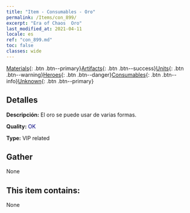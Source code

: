 ```yaml
---
title: "Item - Consumables - Oro"
permalink: /Items/con_899/
excerpt: "Era of Chaos  Oro"
last_modified_at: 2021-04-11
locale: es
ref: "con_899.md"
toc: false
classes: wide
---
```

 [Materials](/es/Items/){: .btn .btn--primary}[Artifacts](/es/Items/Artifacts/){: .btn .btn--success}[Units](/es/Items/Units/){: .btn .btn--warning}[Heroes](/es/Items/Heroes/){: .btn .btn--danger}[Consumables](/es/Items/Consumables/){: .btn .btn--info}[Unknown](/es/Items/Unknown/){: .btn .btn--primary}

## Detalles
 **Descripción:** El oro se puede usar de varias formas.

 **Quality:** <span style="color: #000080">OK</span>

 **Type:** VIP related

## Gather

  None

## This item contains:

  None

